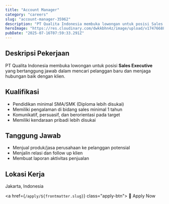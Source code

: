 ```yaml
---
title: "Account Manager"
category: "careers"
slug: "account-manager-35962"
description: "PT Qualita Indonesia membuka lowongan untuk posisi Sales Executive yang bertanggung jawab dalam mencari pelanggan baru dan menjaga hubungan baik dengan klien."
heroImage: "https://res.cloudinary.com/dwkkbhn4z/image/upload/v1747668806/uploads/sr8mrnopyuc9cxnwpowg.png"
pubDate: "2025-07-16T07:59:33.291Z"
---
```



## Deskripsi Pekerjaan

PT Qualita Indonesia membuka lowongan untuk posisi **Sales Executive** yang bertanggung jawab dalam mencari pelanggan baru dan menjaga hubungan baik dengan klien.

## Kualifikasi

- Pendidikan minimal SMA/SMK (Diploma lebih disukai)  
- Memiliki pengalaman di bidang sales minimal 1 tahun  
- Komunikatif, persuasif, dan berorientasi pada target  
- Memiliki kendaraan pribadi lebih disukai  

## Tanggung Jawab

- Menjual produk/jasa perusahaan ke pelanggan potensial  
- Menjalin relasi dan follow up klien  
- Membuat laporan aktivitas penjualan  

## Lokasi Kerja

Jakarta, Indonesia


<a href={`/apply/${frontmatter.slug}`} class="apply-btn">
  📝 Apply Now
</a>
